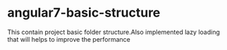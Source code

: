 # angular7-basic-structure
This contain project basic folder structure.Also implemented lazy loading that will helps to improve the performance
